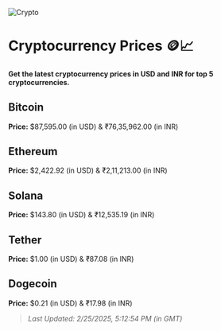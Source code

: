 
![Crypto](https://www.techguide.com.au/wp-content/uploads/2020/11/crypto3.jpeg)

# Cryptocurrency Prices 🪙📈

#### Get the latest cryptocurrency prices in USD and INR for top 5 cryptocurrencies.

## Bitcoin

**Price:** $87,595.00 (in USD) & ₹76,35,962.00 (in INR)

## Ethereum

**Price:** $2,422.92 (in USD) & ₹2,11,213.00 (in INR)

## Solana

**Price:** $143.80 (in USD) & ₹12,535.19 (in INR)

## Tether

**Price:** $1.00 (in USD) & ₹87.08 (in INR)

## Dogecoin

**Price:** $0.21 (in USD) & ₹17.98 (in INR)

> _Last Updated: 2/25/2025, 5:12:54 PM (in GMT)_
